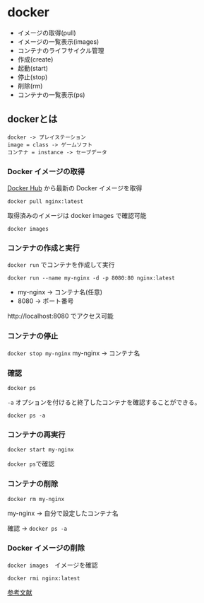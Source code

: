 # docker
* イメージの取得(pull)
* イメージの一覧表示(images)
* コンテナのライフサイクル管理
* 作成(create)
* 起動(start)
* 停止(stop)
* 削除(rm)
* コンテナの一覧表示(ps)

## dockerとは
```
docker -> プレイステーション
image = class -> ゲームソフト
コンテナ = instance -> セーブデータ
```

### Docker イメージの取得
[Docker Hub](https://hub.docker.com/) から最新の Docker イメージを取得

`docker pull nginx:latest`

取得済みのイメージは docker images で確認可能

`docker images`

### コンテナの作成と実行
`docker run` でコンテナを作成して実行

`docker run --name my-nginx -d -p 8080:80 nginx:latest`

* my-nginx -> コンテナ名(任意)
* 8080 -> ポート番号

http://localhost:8080 でアクセス可能

### コンテナの停止
`docker stop my-nginx`
my-nginx -> コンテナ名

### 確認
`docker ps`

`-a` オプションを付けると終了したコンテナを確認することができる。

`docker ps -a`

### コンテナの再実行
`docker start my-nginx`

`docker ps`で確認

### コンテナの削除
`docker rm my-nginx`

my-nginx -> 自分で設定したコンテナ名

確認 -> `docker ps -a`

### Docker イメージの削除
`docker images`　イメージを確認

`docker rmi nginx:latest`

[参考文献](https://registry.hub.docker.com/_/nginx/)
